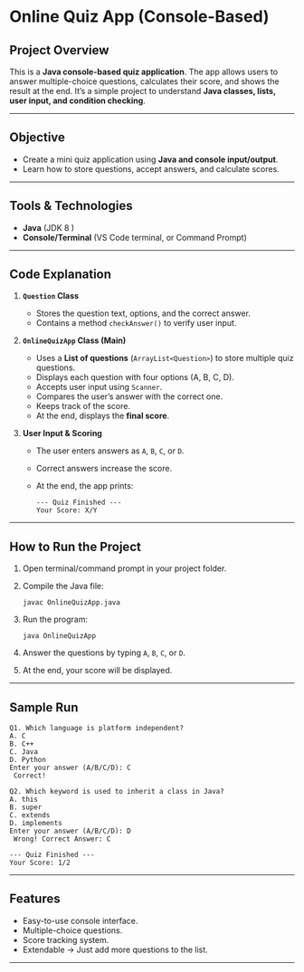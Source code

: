 # Online Quiz App (Console-Based)

##  Project Overview

This is a **Java console-based quiz application**.
The app allows users to answer multiple-choice questions, calculates their score, and shows the result at the end.
It’s a simple project to understand **Java classes, lists, user input, and condition checking**.

---

##  Objective

* Create a mini quiz application using **Java and console input/output**.
* Learn how to store questions, accept answers, and calculate scores.

---

##  Tools & Technologies

* **Java** (JDK 8 )
* **Console/Terminal** (VS Code terminal, or Command Prompt)

---

##  Code Explanation

1. **`Question` Class**

   * Stores the question text, options, and the correct answer.
   * Contains a method `checkAnswer()` to verify user input.

2. **`OnlineQuizApp` Class (Main)**

   * Uses a **List of questions** (`ArrayList<Question>`) to store multiple quiz questions.
   * Displays each question with four options (A, B, C, D).
   * Accepts user input using `Scanner`.
   * Compares the user’s answer with the correct one.
   * Keeps track of the score.
   * At the end, displays the **final score**.

3. **User Input & Scoring**

   * The user enters answers as `A`, `B`, `C`, or `D`.
   * Correct answers increase the score.
   * At the end, the app prints:

     ```
     --- Quiz Finished ---
     Your Score: X/Y
     ```

---

##  How to Run the Project

1. Open terminal/command prompt in your project folder.
2. Compile the Java file:

   ```
   javac OnlineQuizApp.java
   ```
3. Run the program:

   ```
   java OnlineQuizApp
   ```
4. Answer the questions by typing `A`, `B`, `C`, or `D`.
5. At the end, your score will be displayed.

---

##  Sample Run

```
Q1. Which language is platform independent?
A. C
B. C++
C. Java
D. Python
Enter your answer (A/B/C/D): C
 Correct!

Q2. Which keyword is used to inherit a class in Java?
A. this
B. super
C. extends
D. implements
Enter your answer (A/B/C/D): D
 Wrong! Correct Answer: C

--- Quiz Finished ---
Your Score: 1/2
```

---

##  Features

* Easy-to-use console interface.
* Multiple-choice questions.
* Score tracking system.
* Extendable → Just add more questions to the list.

---
